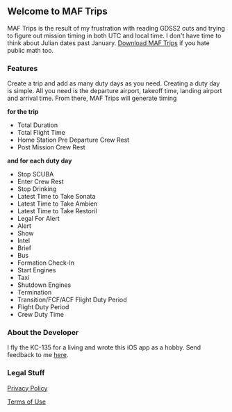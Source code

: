 ## Welcome to MAF Trips

MAF Trips is the result of my frustration with reading GDSS2 cuts and trying to figure out mission timing in both UTC and local time. I don't have time to think about Julian dates past January. [Download MAF Trips](https://s-brenner.github.io/maf-trips/index) if you hate public math too.

### Features

Create a trip and add as many duty days as you need. Creating a duty day is simple. All you need is the departure airport, takeoff time, landing airport and arrival time. From there, MAF Trips will generate timing

**for the trip**
- Total Duration
- Total Flight Time
- Home Station Pre Departure Crew Rest
- Post Mission Crew Rest

**and for each duty day** 
- Stop SCUBA
- Enter Crew Rest
- Stop Drinking
- Latest Time to Take Sonata
- Latest Time to Take Ambien
- Latest Time to Take Restoril
- Legal For Alert
- Alert
- Show
- Intel
- Brief
- Bus
- Formation Check-In
- Start Engines
- Taxi
- Shutdown Engines
- Termination
- Transition/FCF/ACF Flight Duty Period
- Flight Duty Period
- Crew Duty Time

### About the Developer

I fly the KC-135 for a living and wrote this iOS app as a hobby. Send feedback to me [here](mailto:brenner.scott.980@icloud.com).

### Legal Stuff

[Privacy Policy](https://s-brenner.github.io/maf-trips/privacy)

[Terms of Use](https://s-brenner.github.io/maf-trips/terms)
